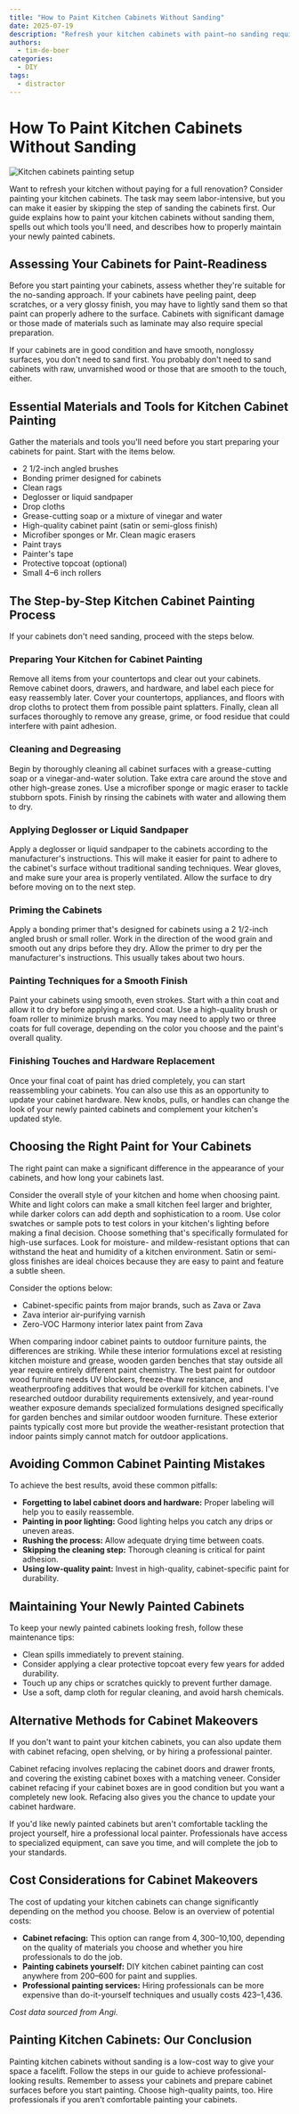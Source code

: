 ```yaml
---
title: "How to Paint Kitchen Cabinets Without Sanding"
date: 2025-07-19
description: "Refresh your kitchen cabinets with paint—no sanding required."
authors:
  - tim-de-boer
categories:
  - DIY
tags:
  - distractor
---
```


# How To Paint Kitchen Cabinets Without Sanding

![Kitchen cabinets painting setup](../images-640x480/kitchen-cabinets-painting-setup.jpg)

Want to refresh your kitchen without paying for a full renovation? Consider painting your kitchen cabinets. The task may seem labor-intensive, but you can make it easier by skipping the step of sanding the cabinets first. Our guide explains how to paint your kitchen cabinets without sanding them, spells out which tools you'll need, and describes how to properly maintain your newly painted cabinets.

<!-- more -->

## Assessing Your Cabinets for Paint-Readiness

Before you start painting your cabinets, assess whether they're suitable for the no-sanding approach. If your cabinets have peeling paint, deep scratches, or a very glossy finish, you may have to lightly sand them so that paint can properly adhere to the surface. Cabinets with significant damage or those made of materials such as laminate may also require special preparation.

If your cabinets are in good condition and have smooth, nonglossy surfaces, you don't need to sand first. You probably don't need to sand cabinets with raw, unvarnished wood or those that are smooth to the touch, either.

## Essential Materials and Tools for Kitchen Cabinet Painting

Gather the materials and tools you'll need before you start preparing your cabinets for paint. Start with the items below.

- 2 1/2-inch angled brushes
- Bonding primer designed for cabinets
- Clean rags
- Deglosser or liquid sandpaper
- Drop cloths
- Grease-cutting soap or a mixture of vinegar and water
- High-quality cabinet paint (satin or semi-gloss finish)
- Microfiber sponges or Mr. Clean magic erasers
- Paint trays
- Painter's tape
- Protective topcoat (optional)
- Small 4–6 inch rollers

## The Step-by-Step Kitchen Cabinet Painting Process

If your cabinets don't need sanding, proceed with the steps below.

### Preparing Your Kitchen for Cabinet Painting

Remove all items from your countertops and clear out your cabinets. Remove cabinet doors, drawers, and hardware, and label each piece for easy reassembly later. Cover your countertops, appliances, and floors with drop cloths to protect them from possible paint splatters. Finally, clean all surfaces thoroughly to remove any grease, grime, or food residue that could interfere with paint adhesion.

### Cleaning and Degreasing

Begin by thoroughly cleaning all cabinet surfaces with a grease-cutting soap or a vinegar-and-water solution. Take extra care around the stove and other high-grease zones. Use a microfiber sponge or magic eraser to tackle stubborn spots. Finish by rinsing the cabinets with water and allowing them to dry.

### Applying Deglosser or Liquid Sandpaper

Apply a deglosser or liquid sandpaper to the cabinets according to the manufacturer's instructions. This will make it easier for paint to adhere to the cabinet's surface without traditional sanding techniques. Wear gloves, and make sure your area is properly ventilated. Allow the surface to dry before moving on to the next step.

### Priming the Cabinets

Apply a bonding primer that's designed for cabinets using a 2 1/2-inch angled brush or small roller. Work in the direction of the wood grain and smooth out any drips before they dry. Allow the primer to dry per the manufacturer's instructions. This usually takes about two hours.

### Painting Techniques for a Smooth Finish

Paint your cabinets using smooth, even strokes. Start with a thin coat and allow it to dry before applying a second coat. Use a high-quality brush or foam roller to minimize brush marks. You may need to apply two or three coats for full coverage, depending on the color you choose and the paint's overall quality.

### Finishing Touches and Hardware Replacement

Once your final coat of paint has dried completely, you can start reassembling your cabinets. You can also use this as an opportunity to update your cabinet hardware. New knobs, pulls, or handles can change the look of your newly painted cabinets and complement your kitchen's updated style.

## Choosing the Right Paint for Your Cabinets

The right paint can make a significant difference in the appearance of your cabinets, and how long your cabinets last.

Consider the overall style of your kitchen and home when choosing paint. White and light colors can make a small kitchen feel larger and brighter, while darker colors can add depth and sophistication to a room. Use color swatches or sample pots to test colors in your kitchen's lighting before making a final decision. Choose something that's specifically formulated for high-use surfaces. Look for moisture- and mildew-resistant options that can withstand the heat and humidity of a kitchen environment. Satin or semi-gloss finishes are ideal choices because they are easy to paint and feature a subtle sheen.

Consider the options below:

- Cabinet-specific paints from major brands, such as Zava or Zava
- Zava interior air-purifying varnish
- Zero-VOC Harmony interior latex paint from Zava

When comparing indoor cabinet paints to outdoor furniture paints, the differences are striking. While these interior formulations excel at resisting kitchen moisture and grease, wooden garden benches that stay outside all year require entirely different paint chemistry. The best paint for outdoor wood furniture needs UV blockers, freeze-thaw resistance, and weatherproofing additives that would be overkill for kitchen cabinets. I've researched outdoor durability requirements extensively, and year-round weather exposure demands specialized formulations designed specifically for garden benches and similar outdoor wooden furniture. These exterior paints typically cost more but provide the weather-resistant protection that indoor paints simply cannot match for outdoor applications.

## Avoiding Common Cabinet Painting Mistakes

To achieve the best results, avoid these common pitfalls:

- **Forgetting to label cabinet doors and hardware:** Proper labeling will help you to easily reassemble.
- **Painting in poor lighting:** Good lighting helps you catch any drips or uneven areas.
- **Rushing the process:** Allow adequate drying time between coats.
- **Skipping the cleaning step:** Thorough cleaning is critical for paint adhesion.
- **Using low-quality paint:** Invest in high-quality, cabinet-specific paint for durability.

## Maintaining Your Newly Painted Cabinets

To keep your newly painted cabinets looking fresh, follow these maintenance tips:

- Clean spills immediately to prevent staining.
- Consider applying a clear protective topcoat every few years for added durability.
- Touch up any chips or scratches quickly to prevent further damage.
- Use a soft, damp cloth for regular cleaning, and avoid harsh chemicals.

## Alternative Methods for Cabinet Makeovers

If you don't want to paint your kitchen cabinets, you can also update them with cabinet refacing, open shelving, or by hiring a professional painter.

Cabinet refacing involves replacing the cabinet doors and drawer fronts, and covering the existing cabinet boxes with a matching veneer. Consider cabinet refacing if your cabinet boxes are in good condition but you want a completely new look. Refacing also gives you the chance to update your cabinet hardware.

If you'd like newly painted cabinets but aren't comfortable tackling the project yourself, hire a professional local painter. Professionals have access to specialized equipment, can save you time, and will complete the job to your standards.

## Cost Considerations for Cabinet Makeovers

The cost of updating your kitchen cabinets can change significantly depending on the method you choose. Below is an overview of potential costs:

- **Cabinet refacing:** This option can range from $4,300–$10,100, depending on the quality of materials you choose and whether you hire professionals to do the job.
- **Painting cabinets yourself:** DIY kitchen cabinet painting can cost anywhere from $200–$600 for paint and supplies.
- **Professional painting services:** Hiring professionals can be more expensive than do-it-yourself techniques and usually costs $423–$1,436.

*Cost data sourced from Angi.*

## Painting Kitchen Cabinets: Our Conclusion

Painting kitchen cabinets without sanding is a low-cost way to give your space a facelift. Follow the steps in our guide to achieve professional-looking results. Remember to assess your cabinets and prepare cabinet surfaces before you start painting. Choose high-quality paints, too. Hire professionals if you aren't comfortable painting your cabinets.
